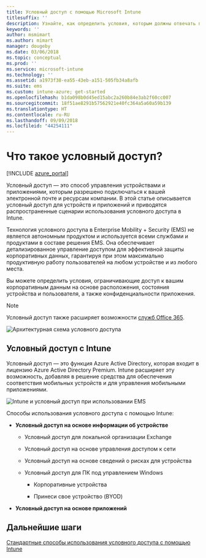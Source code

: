 ```yaml
---
title: Условный доступ с помощью Microsoft Intune
titlesuffix: ''
description: Узнайте, как определить условия, которым должны отвечать пользователи, устройства и приложения для доступа к корпоративным ресурсам в Microsoft Intune.
keywords: ''
author: msmimart
ms.author: mimart
manager: dougeby
ms.date: 03/06/2018
ms.topic: conceptual
ms.prod: ''
ms.service: microsoft-intune
ms.technology: ''
ms.assetid: a1973f38-ea55-43eb-a151-505fb34a8afb
ms.suite: ems
ms.custom: intune-azure; get-started
ms.openlocfilehash: b1da098b0d45ed15abc2a260b84e3ab2f60cc007
ms.sourcegitcommit: 18f51ae8291b57562921e40fc364a5a60a59b139
ms.translationtype: HT
ms.contentlocale: ru-RU
ms.lasthandoff: 09/09/2018
ms.locfileid: "44254111"
---
```

# <a name="whats-conditional-access"></a>Что такое условный доступ?

[!INCLUDE [azure_portal](./includes/azure_portal.md)]

Условный доступ — это способ управления устройствами и приложениями, которым разрешено подключаться к вашей электронной почте и ресурсам компании. В этой статье описывается условный доступ для устройств и приложений и приводятся распространенные сценарии использования условного доступа в Intune.

Технология условного доступа в Enterprise Mobility + Security (EMS) не является автономным продуктом и используется всеми службами и продуктами в составе решения EMS. Она обеспечивает детализированное управление доступом для эффективной защиты корпоративных данных, гарантируя при этом максимально продуктивную работу пользователей на любом устройстве и из любого места.

Вы можете определить условия, ограничивающие доступ к вашим корпоративным данным на основе расположения, состояния устройства и пользователя, а также конфиденциальности приложения.

> [!NOTE] 
> Условный доступ также расширяет возможности [служб Office 365](https://blogs.technet.microsoft.com/wbaer/2017/02/17/conditional-access-policies-with-sharepoint-online-and-onedrive-for-business/).

![Архитектурная схема условного доступа](./media/ca-diagram-1.png)

## <a name="conditional-access-with-intune"></a>Условный доступ с Intune

Условный доступ — это функция Azure Active Directory, которая входит в лицензию Azure Active Directory Premium. Intune расширяет эту возможность, добавляя в решение средства для обеспечения соответствия мобильных устройств и для управления мобильными приложениями. 

![Intune и условный доступ при использовании EMS](./media/intune-with-ca-1.png)

Способы использования условного доступа с помощью Intune:

-   **Условный доступ на основе информации об устройстве**

    -   Условный доступ для локальной организации Exchange

    -   Условный доступ на основе управления доступом к сети

    -   Условный доступ на основе сведений о рисках для устройства

    -   Условный доступ для ПК под управлением Windows

        -   Корпоративные устройства

        -   Принеси свое устройство (BYOD)

-   **Условный доступ на основе приложений**

## <a name="next-steps"></a>Дальнейшие шаги

[Стандартные способы использования условного доступа с помощью Intune](conditional-access-intune-common-ways-use.md)
